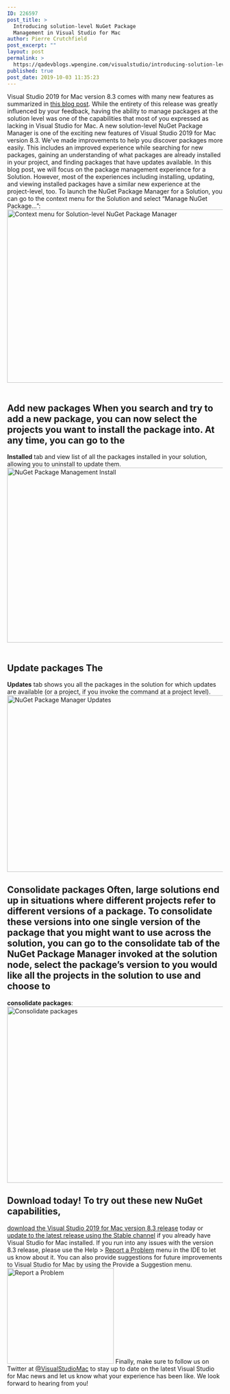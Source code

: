 ```yaml
---
ID: 226597
post_title: >
  Introducing solution-level NuGet Package
  Management in Visual Studio for Mac
author: Pierre Crutchfield
post_excerpt: ""
layout: post
permalink: >
  https://qadevblogs.wpengine.com/visualstudio/introducing-solution-level-nuget-package-management-in-visual-studio-for-mac/
published: true
post_date: 2019-10-03 11:35:23
---
```

Visual Studio 2019 for Mac version 8.3 comes with many new features as summarized in [this blog post][1]. While the entirety of this release was greatly influenced by your feedback, having the ability to manage packages at the solution level was one of the capabilities that most of you expressed as lacking in Visual Studio for Mac. A new solution-level NuGet Package Manager is one of the exciting new features of Visual Studio 2019 for Mac version 8.3. We've made improvements to help you discover packages more easily. This includes an improved experience while searching for new packages, gaining an understanding of what packages are already installed in your project, and finding packages that have updates available. In this blog post, we will focus on the package management experience for a Solution. However, most of the experiences including installing, updating, and viewing installed packages have a similar new experience at the project-level, too. To launch the NuGet Package Manager for a Solution, you can go to the context menu for the Solution and select “Manage NuGet Package…”: <img class="alignnone wp-image-226607" src="https://devblogs.microsoft.com/visualstudio/wp-content/uploads/sites/4/2019/10/Solution-NuGet-Package-Manager-context-menu.gif" alt="Context menu for Solution-level NuGet Package Manager" width="634" height="404" />   
## Add new packages When you search and try to add a new package, you can now select the projects you want to install the package into. At any time, you can go to the 

**Installed** tab and view list of all the packages installed in your solution, allowing you to uninstall to update them. <img class="wp-image-226604 alignnone" src="https://devblogs.microsoft.com/visualstudio/wp-content/uploads/sites/4/2019/10/npm-solution-install-1024x677.png" alt="NuGet Package Management Install" width="617" height="408" />   
## Update packages The 

**Updates** tab shows you all the packages in the solution for which updates are available (or a project, if you invoke the command at a project level). <img class="alignnone wp-image-226606" src="https://devblogs.microsoft.com/visualstudio/wp-content/uploads/sites/4/2019/10/npm-solution-update.png" alt="NuGet Package Manager Updates" width="621" height="412" /> 
## Consolidate packages Often, large solutions end up in situations where different projects refer to different versions of a package. To consolidate these versions into one single version of the package that you might want to use across the solution, you can go to the consolidate tab of the NuGet Package Manager invoked at the solution node, select the package’s version to you would like all the projects in the solution to use and choose to 

**consolidate packages**: <img class="alignnone wp-image-226602" src="https://devblogs.microsoft.com/visualstudio/wp-content/uploads/sites/4/2019/10/npm-solution-consolidate.png" alt="Consolidate packages" width="622" height="411" /> 
## Download today! To try out these new NuGet capabilities, 

[download the Visual Studio 2019 for Mac version 8.3 release][2] today or [update to the latest release using the Stable channel][3] if you already have Visual Studio for Mac installed. If you run into any issues with the version 8.3 release, please use the Help > [Report a Problem][4] menu in the IDE to let us know about it. You can also provide suggestions for future improvements to Visual Studio for Mac by using the Provide a Suggestion menu. <img class="alignnone wp-image-226609" src="https://devblogs.microsoft.com/visualstudio/wp-content/uploads/sites/4/2019/10/VSMac-Report-a-Problem.png" alt="Report a Problem" width="249" height="223" /> Finally, make sure to follow us on Twitter at [@VisualStudioMac][5] to stay up to date on the latest Visual Studio for Mac news and let us know what your experience has been like. We look forward to hearing from you!  

 [1]: https://devblogs.microsoft.com/visualstudio/visual-studio-2019-for-mac-version-8-3
 [2]: https://www.visualstudio.com/vs/mac
 [3]: https://docs.microsoft.com/en-us/visualstudio/mac/update?view=vsmac-2019#changing-the-updater-channel
 [4]: https://docs.microsoft.com/en-us/visualstudio/mac/report-a-problem?view=vsmac-2019
 [5]: https://twitter.com/VisualStudioMac
